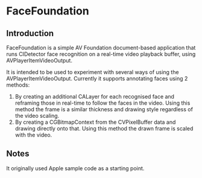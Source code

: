 # FaceFoundation
## Introduction
FaceFoundation is a simple AV Foundation document-based application that runs CIDetector face recognition on a real-time video playback buffer, using AVPlayerItemVideoOutput.

It is intended to be used to experiment with several ways of using the AVPlayerItemVideoOutput.
Currently it supports annotating faces using 2 methods:

1. By creating an additional CALayer for each recognised face and reframing those in real-time to follow the faces in the video. Using this method the frame is a similar thickness and drawing style regardless of the video scaling.
2. By creating a CGBitmapContext from the CVPixelBuffer data and drawing directly onto that. Using this method the drawn frame is scaled with the video.

## Notes
It originally used Apple sample code as a starting point.


